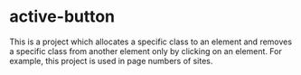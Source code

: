 # active-button
This is a project which allocates a specific class to an element and removes a specific class from another element only by clicking on an element. For example, this project is used in page numbers of sites.
